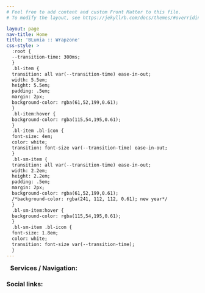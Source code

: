 ```yaml
---
# Feel free to add content and custom Front Matter to this file.
# To modify the layout, see https://jekyllrb.com/docs/themes/#overriding-theme-defaults

layout: page
nav-title: Home
title: 'BLumia :: Wrapzone'
css-style: >
  :root {
  --transition-time: 300ms;
  }
  .bl-item {
  transition: all var(--transition-time) ease-in-out;
  width: 5.5em;
  height: 5.5em;
  padding: .5em;
  margin: 2px;
  background-color: rgba(61,52,199,0.61);
  }
  .bl-item:hover {
  background-color: rgba(115,54,195,0.61);
  }
  .bl-item .bl-icon {
  font-size: 4em;
  color: white;
  transition: font-size var(--transition-time) ease-in-out;
  }
  .bl-sm-item {
  transition: all var(--transition-time) ease-in-out;
  width: 2.2em;
  height: 2.2em;
  padding: .5em;
  margin: 2px;
  background-color: rgba(61,52,199,0.61);
  /*background-color: rgba(241, 112, 112, 0.61); new year*/
  }
  .bl-sm-item:hover {
  background-color: rgba(115,54,195,0.61);
  }
  .bl-sm-item .bl-icon {
  font-size: 1.8em;
  color: white;
  transition: font-size var(--transition-time);
  }
---
```


<h3 class="nobb" style="margin:0 10px;">Services / Navigation:</h3>

<div class="flex row item-align-center h25p">
	<div onmouseover="updateSubTitle('Cnblogs')" class="bl-item flex item-justify-center">
		<a href="https://www.cnblogs.com/blumia/">
			<i class="bl-icon i i-cnblogs"></i>
		</a>
	</div>
	<div onmouseover="updateSubTitle('Recommends')" class="bl-item flex item-justify-center">
		<a href="https://blumia.pythonanywhere.com/">
			<i class="bl-icon i i-good"></i>
		</a>
	</div>
	<div onmouseover="updateSubTitle('Online Judge for ACM/ICPC')" class="bl-item flex item-justify-center">
		<a href="https://oj.blumia.cn/">
			<i class="bl-icon i i-code-braces"></i>
		</a>
	</div>
	<div onmouseover="updateSubTitle('TouHou Player')" class="bl-item flex item-justify-center">
		<a href="https://bearkidsteam.github.io/thplayer/">
			<i class="bl-icon i i-thplayer"></i>
		</a>
	</div>
	<div onmouseover="updateSubTitle('The Witness Solver')" class="bl-item flex item-justify-center">
		<a href="https://blumia.net/TheWitnessSolver/">
			<i class="bl-icon i i-puzzle"></i>
		</a>
	</div>
</div>

<h3 class="nobb" style="margin-bottom:0;">Social links:</h3>

<div class="flex row item-align-center h25p">
	<div onmouseover="updateSubTitle('Twitter')" class="bl-sm-item flex item-justify-center">
		<a href="https://twitter.com/BLumiaW">
			<i class="bl-icon i i-twitter"></i>
		</a>
	</div>
	<div onmouseover="updateSubTitle('<a href=\'./sbeam.html\' class=\'nobb\'>sbeam</a>')" class="bl-sm-item flex item-justify-center">
		<a href="https://steamcommunity.com/id/BLumia/">
			<i class="bl-icon i i-steam"></i>
		</a>
	</div>
	<div onmouseover="updateSubTitle('GayHub')" class="bl-sm-item flex item-justify-center">
		<a href="https://github.com/blumia/">
			<i class="bl-icon i i-github"></i>
		</a>
	</div>
	<div onmouseover="updateSubTitle('Bandcamp')" class="bl-sm-item flex item-justify-center">
		<a href="https://blumia.bandcamp.com/">
			<i class="bl-icon i i-bandcamp"></i>
		</a>
	</div>
	<div onmouseover="updateSubTitle('Netease Musician')" class="bl-sm-item flex item-justify-center">
		<a href="https://music.163.com/artist/album?id=12194546">
			<i class="bl-icon i i-netease-music"></i>
		</a>
	</div>
</div>
<script>
var timerFunction = setTimeout("updateSubTitle()",3000);
function updateSubTitle(text) {
	if (text == document.getElementsByClassName('sub-title')[0].innerHTML) 
		return;
	window.clearTimeout(timerFunction);
	//console.log(text);
	document.getElementsByClassName('sub-title')[0].innerHTML=text == undefined ? "hOi !!" : text;
	timerFunction = setTimeout("updateSubTitle()",3000);

}
</script>
